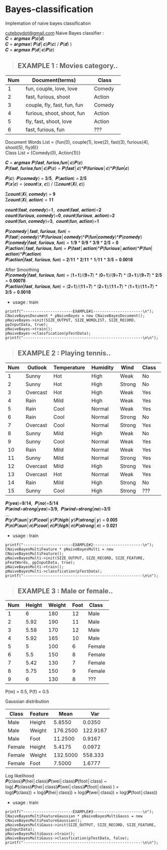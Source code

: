 # Bayes-classification
Implemation of naive bayes classification

cuteboydot@gmail.com
Naive Bayes classifier :  
𝑪 = 𝒂𝒓𝒈𝒎𝒂𝒙 𝑷(𝒄|𝒅)  
𝑪 = 𝒂𝒓𝒈𝒎𝒂𝒙( 𝑷(𝒅│𝒄)𝑷(𝒄) / 𝑷(𝒅) )  
𝑪 = 𝒂𝒓𝒈𝒎𝒂𝒙 𝑷(𝒅│𝒄)𝑷(𝒄)  


> ## EXAMPLE 1 : Movies category..  
| Num     | Document(terms)                     | Class      |  
| ------- | ----------------------------------- | ---------- |  
| 1       | fun, couple, love, love             | Comedy     |  
| 2       | fast, furious, shoot                | Action     |  
| 3       | couple, fly, fast, fun, fun         | Comedy     |  
| 4       | furious, shoot, shoot, fun          | Action     |  
| 5       | fly, fast, shoot, love              | Action     |  
| 6       | fast, furious, fun                  | ???        |  
  
Document Words List = {fun(0), couple(1), love(2), fast(3), furious(4), shoot(5), fly(6)}  
Class List = {Comedy(0), Action(1)}}   
  
𝑪 = 𝒂𝒓𝒈𝒎𝒂𝒙 𝑷(𝒇𝒂𝒔𝒕, 𝒇𝒖𝒓𝒊𝒐𝒔,𝒇𝒖𝒏│𝒄)𝑷(𝒄)  
𝑷(𝒇𝒂𝒔𝒕, 𝒇𝒖𝒓𝒊𝒐𝒔,𝒇𝒖𝒏│𝒄)𝑷(𝒄) = 𝑷(𝒇𝒂𝒔𝒕│𝒄)*𝑷(𝒇𝒖𝒓𝒊𝒐𝒖𝒔│𝒄)*𝑷(𝒇𝒖𝒏|𝒄)  
  
𝑷(𝒄): 𝑷(𝒄𝒐𝒎𝒆𝒅𝒚) = 𝟑/𝟓,  𝑷(𝒂𝒄𝒕𝒊𝒐𝒏) = 𝟐/𝟓  
𝑷(𝒙|𝒄) = (𝒄𝒐𝒖𝒏𝒕(𝒙, 𝒄)) / (Ʃ𝒄𝒐𝒖𝒏𝒕(𝑿𝒊, 𝒄))  
  
Ʃ𝒄𝒐𝒖𝒏𝒕(𝑿𝒊, 𝒄𝒐𝒎𝒆𝒅𝒚) = 𝟗  
Ʃ𝒄𝒐𝒖𝒏𝒕(𝑿𝒊, 𝒂𝒄𝒕𝒊𝒐𝒏) = 𝟏𝟏  
  
𝒄𝒐𝒖𝒏𝒕(𝒇𝒂𝒔𝒕, 𝒄𝒐𝒎𝒆𝒅𝒚)=𝟏,  𝒄𝒐𝒖𝒏𝒕(𝒇𝒂𝒔𝒕, 𝒂𝒄𝒕𝒊𝒐𝒏)=𝟐  
𝒄𝒐𝒖𝒏𝒕(𝒇𝒖𝒓𝒊𝒐𝒖𝒔, 𝒄𝒐𝒎𝒆𝒅𝒚)=𝟎, 𝒄𝒐𝒖𝒏𝒕(𝒇𝒖𝒓𝒊𝒐𝒖𝒔, 𝒂𝒄𝒕𝒊𝒐𝒏)=𝟐  
𝒄𝒐𝒖𝒏𝒕(𝒇𝒖𝒏, 𝒄𝒐𝒎𝒆𝒅𝒚)=𝟑,  𝒄𝒐𝒖𝒏𝒕(𝒇𝒖𝒏, 𝒂𝒄𝒕𝒊𝒐𝒏)=𝟏  
  
𝑷(𝒄𝒐𝒎𝒆𝒅𝒚│𝒇𝒂𝒔𝒕, 𝒇𝒖𝒓𝒊𝒐𝒖𝒔, 𝒇𝒖𝒏) = 𝑷(𝒇𝒂𝒔𝒕│𝒄𝒐𝒎𝒆𝒅𝒚)*𝑷(𝒇𝒖𝒓𝒊𝒐𝒖𝒔│𝒄𝒐𝒎𝒆𝒅𝒚)*𝑷(𝒇𝒖𝒏|𝒄𝒐𝒎𝒆𝒅𝒚)*𝑷(𝒄𝒐𝒎𝒆𝒅𝒚)  
𝑷(𝒄𝒐𝒎𝒆𝒅𝒚|𝒇𝒂𝒔𝒕, 𝒇𝒖𝒓𝒊𝒐𝒖𝒔, 𝒇𝒖𝒏) = 𝟏/𝟗 * 𝟎/𝟗 * 𝟑/𝟗 * 𝟐/𝟓 = 𝟎  
𝑷(𝒂𝒄𝒕𝒊𝒐𝒏│𝒇𝒂𝒔𝒕, 𝒇𝒖𝒓𝒊𝒐𝒖𝒔, 𝒇𝒖𝒏) = 𝑷(𝒇𝒂𝒔𝒕│𝒂𝒄𝒕𝒊𝒐𝒏)*𝑷(𝒇𝒖𝒓𝒊𝒐𝒖𝒔│𝒂𝒄𝒕𝒊𝒐𝒏)*𝑷(𝒇𝒖𝒏|𝒂𝒄𝒕𝒊𝒐𝒏)*𝑷(𝒂𝒄𝒕𝒊𝒐𝒏)  
𝑷(𝒂𝒄𝒕𝒊𝒐𝒏|𝒇𝒂𝒔𝒕, 𝒇𝒖𝒓𝒊𝒐𝒖𝒔, 𝒇𝒖𝒏) = 𝟐/𝟏𝟏 * 𝟐/𝟏𝟏 * 𝟏/𝟏𝟏 * 𝟑/𝟓 = 𝟎.𝟎𝟎𝟏𝟖  
  
After Smoothing  
𝑷(𝒄𝒐𝒎𝒆𝒅𝒚|𝒇𝒂𝒔𝒕, 𝒇𝒖𝒓𝒊𝒐𝒖𝒔, 𝒇𝒖𝒏) = (𝟏+𝟏)/(𝟗+𝟕) * (𝟎+𝟏)/(𝟗+𝟕) * (𝟑+𝟏)/(𝟗+𝟕) * 𝟐/𝟓 = 𝟎.𝟎𝟎𝟎𝟕𝟖  
𝑷(𝒂𝒄𝒕𝒊𝒐𝒏|𝒇𝒂𝒔𝒕, 𝒇𝒖𝒓𝒊𝒐𝒖𝒔, 𝒇𝒖𝒏) = (𝟐+𝟏)/(𝟏𝟏+𝟕) * (𝟐+𝟏)/(𝟏𝟏+𝟕) * (𝟏+𝟏)/(𝟏𝟏+𝟕) * 𝟑/𝟓 = 𝟎.𝟎𝟎𝟏𝟖  
- usage : train  
```  
printf("----------------------EXAMPLE#1----------------------\n");
CNaiveBayesDocument * pNaiveBayes = new CNaiveBayesDocument();
pNaiveBayes->init(SIZE_OUTPUT, SIZE_WORDLIST, SIZE_RECORD, ppInputData, true);
pNaiveBayes->train();
pNaiveBayes->classfication(pTestData);
printf("-----------------------------------------------------\n\n");
```
  
  
> ## EXAMPLE 2 : Playing tennis..  

|Num    |Outlook    |Temperature    |Humidity   |Wind   |Class  |  
|-------|-----------|---------------|-----------|-------|-------|
|1      |Sunny      |Hot            |High       |Weak   |No     |
|2      |Sunny      |Hot            |High       |Strong |No     |
|3      |Overcast   |Hot            |High       |Weak   |Yes    |
|4      |Rain       |Mild           |High       |Weak   |Yes    |
|5      |Rain       |Cool           |Normal     |Weak   |Yes    |
|6      |Rain       |Cool           |Normal     |Strong |No     |
|7      |Overcast   |Cool           |Normal     |Strong |Yes    |
|8      |Sunny      |Mild           |High       |Weak   |No     |
|9      |Sunny      |Cool           |Normal     |Weak   |Yes    |
|10     |Rain       |Mild           |Normal     |Weak   |Yes    |
|11     |Sunny      |Mild           |Normal     |Strong |Yes    |
|12     |Overcast   |Mild           |High       |Strong |Yes    |
|13     |Overcast   |Hot            |Normal     |Weak   |Yes    |
|14     |Rain       |Mild           |High       |Strong |No     |
|15     |Sunny      |Cool           |High       |Strong |???    |

𝑷(𝒚𝒆𝒔)=𝟗/𝟏𝟒,  𝑷(𝒏𝒐)=𝟓/𝟏𝟒  
𝑷(𝒘𝒊𝒏𝒅=𝒔𝒕𝒓𝒐𝒏𝒈|𝒚𝒆𝒔)=𝟑/𝟗,  𝑷(𝒘𝒊𝒏𝒅=𝒔𝒕𝒓𝒐𝒏𝒈|𝒏𝒐)=𝟑/𝟓  
...  
𝑷(𝒚)𝑷(𝒔𝒖𝒏│𝒚)𝑷(𝒄𝒐𝒐𝒍│𝒚)𝑷(𝒉𝒊𝒈𝒉│𝒚)𝑷(𝒔𝒕𝒓𝒐𝒏𝒈│𝒚) = 𝟎.𝟎𝟎𝟓  
𝑷(𝒏)𝑷(𝒔𝒖𝒏│𝒏)𝑷(𝒄𝒐𝒐𝒍│𝒏)𝑷(𝒉𝒊𝒈𝒉│𝒏)𝑷(𝒔𝒕𝒓𝒐𝒏𝒈│𝒏) = 𝟎.𝟎𝟐𝟏  
- usage : train  
```  
printf("----------------------EXAMPLE#2----------------------\n");
CNaiveBayesMultiFeature * pNaiveBayesMulti = new CNaiveBayesMultiFeature();
pNaiveBayesMulti->init(SIZE_OUTPUT, SIZE_RECORD, SIZE_FEATURE, pFeatWords, ppInputData, true);
pNaiveBayesMulti->train();
pNaiveBayesMulti->classfication(pTestData);
printf("-----------------------------------------------------\n\n");
```
  
  
> ## EXAMPLE 3 : Male or female..
|Num    |Height |Weight |Foot   |Class  |
|-------|-------|-------|-------|-------|
|1      |6      |180    |12     |Male   |
|2      |5.92   |190    |11     |Male   |
|3      |5.58   |170    |12     |Male   |
|4      |5.92   |165    |10     |Male   |
|5      |5      |100    |6      |Female |
|6      |5.5    |150    |8      |Female |
|7      |5.42   |130    |7      |Female |
|8      |5.75   |150    |9      |Female |
|9      |6      |130    |8      |???    |
  
P(m) = 0.5, P(f) = 0.5  

Gaussian distribution  

| Class  | Feature | Mean     | Var      |
| -----  | ------- | -------- | -------- |
| Male   | Height  | 5.8550   | 0.0350   |
| Male   | Weight  | 176.2500 | 122.9167 |
| Male   | Foot    | 11.2500  | 0.9167   |
| Female | Height  | 5.4175   | 0.0972   |
| Female | Weight  | 132.5000 | 558.333  |
| Female | Foot    | 7.5000   | 1.6777   |

Log likelihood  
𝑷(class)𝑷(hei│class)𝑷(wei│class)𝑷(foot│class) ~   
log( 𝑷(class)𝑷(hei│class)𝑷(wei│class)𝑷(foot│class) ) =  
log(𝑷(class)) + log(𝑷(hei│class)) + log(𝑷(wei│class)) + log(𝑷(foot│class))  
- usage : train  
```  
printf("----------------------EXAMPLE#3----------------------\n");
CNaiveBayesMultiFeatureGaussian * pNaiveBayesMultiGauss = new CNaiveBayesMultiFeatureGaussian();
pNaiveBayesMultiGauss->init(SIZE_OUTPUT, SIZE_RECORD, SIZE_FEATURE, ppInputData);
pNaiveBayesMultiGauss->train();
pNaiveBayesMultiGauss->classfication(pTestData, false);
printf("-----------------------------------------------------\n\n");
```
  
